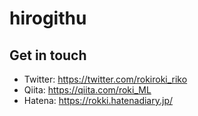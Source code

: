 # hirogithu

## Get in touch
* Twitter: https://twitter.com/rokiroki_riko
* Qiita: https://qiita.com/roki_ML
* Hatena: https://rokki.hatenadiary.jp/
